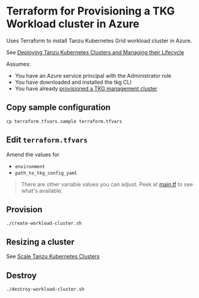 # Terraform for Provisioning a TKG Workload cluster in Azure

Uses Terraform to install Tanzu Kubernetes Grid workload cluster in Azure.

See [Deploying Tanzu Kubernetes Clusters and Managing their Lifecycle](https://docs.vmware.com/en/VMware-Tanzu-Kubernetes-Grid/1.2/vmware-tanzu-kubernetes-grid-12/GUID-tanzu-k8s-clusters-create.html#deploy)

Assumes:

* You have an Azure service principal with the Administrator role
* You have downloaded and installed the tkg CLI 
* You have already [provisioned a TKG management cluster](../mgmt/README.md)

## Copy sample configuration

```
cp terraform.tfvars.sample terraform.tfvars
```

## Edit `terraform.tfvars`

Amend the values for

* `environment`
* `path_to_tkg_config_yaml`

> There are other variable values you can adjust. Peek at [main.tf](main.tf) to see what's available.

## Provision

```
./create-workload-cluster.sh
```

## Resizing a cluster

See [Scale Tanzu Kubernetes Clusters](https://docs.vmware.com/en/VMware-Tanzu-Kubernetes-Grid/1.2/vmware-tanzu-kubernetes-grid-12/GUID-tanzu-k8s-clusters-scale-cluster.html)

## Destroy

```
./destroy-workload-cluster.sh
```
